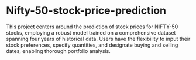 # Nifty-50-stock-price-prediction
This project centers around the prediction of stock prices for NIFTY-50 stocks, employing a robust model trained on a comprehensive dataset spanning four years of historical data. Users have the flexibility to input their stock preferences, specify quantities, and designate buying and selling dates, enabling thorough portfolio analysis. 
